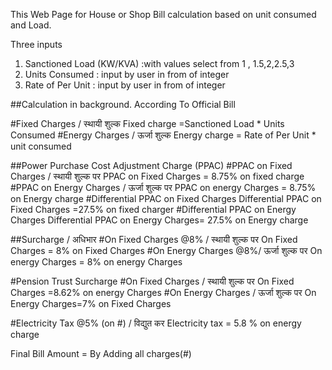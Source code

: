 This Web Page for House or Shop Bill calculation based on unit consumed and Load.

Three inputs  
1. Sanctioned Load (KW/KVA)  :with values select from 1 , 1.5,2,2.5,3
2. Units Consumed :  input by user in from of integer
3. Rate of Per Unit :  input by user in from of integer

##Calculation in background.  According To Official Bill

#Fixed Charges / स्थायी शुल्क
Fixed  charge =Sanctioned Load * Units Consumed 
#Energy Charges / ऊर्जा शुल्क
Energy charge = Rate of  Per Unit * unit consumed 
 
##Power Purchase Cost Adjustment Charge (PPAC)
#PPAC on Fixed Charges / स्थायी शुल्क पर
PPAC on Fixed Charges = 8.75% on fixed charge
#PPAC on Energy Charges / ऊर्जा शुल्क पर
PPAC on energy Charges = 8.75% on Energy charge
#Differential PPAC on Fixed Charges
Differential PPAC on Fixed Charges =27.5% on fixed charger 
#Differential PPAC on Energy Charges
Differential PPAC on Energy Charges= 27.5% on Energy charge

##Surcharge / अधिभार
#On Fixed Charges @8% / स्थायी शुल्क पर
On Fixed Charges  = 8% on Fixed Charges
#On Energy Charges @8%/ ऊर्जा शुल्क पर
On energy Charges  = 8% on energy Charges

#Pension Trust Surcharge
#On Fixed Charges / स्थायी शुल्क पर
On Fixed Charges =8.62% on energy Charges
#On Energy Charges / ऊर्जा शुल्क पर
On Energy Charges=7% on Fixed Charges

#Electricity Tax @5% (on #) / विद्युत कर
Electricity tax =  5.8 % on energy charge 

Final Bill Amount = By Adding all charges(#) 
